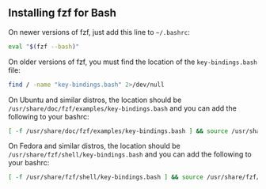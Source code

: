 ## Installing fzf for Bash

On newer versions of fzf, just add this line to `~/.bashrc`:

```bash
eval "$(fzf --bash)"
```

On older versions of fzf, you must find the location of the `key-bindings.bash` file:

```bash
find / -name "key-bindings.bash" 2>/dev/null
```

On Ubuntu and similar distros, the location should be `/usr/share/doc/fzf/examples/key-bindings.bash`
and you can add the following to your bashrc:

```bash
[ -f /usr/share/doc/fzf/examples/key-bindings.bash ] && source /usr/share/doc/fzf/examples/key-bindings.bash
```

On Fedora and similar distros, the location should be `/usr/share/fzf/shell/key-bindings.bash`
and you can add the following to your bashrc:

```bash
[ -f /usr/share/fzf/shell/key-bindings.bash ] && source /usr/share/fzf/shell/key-bindings.bash
```

